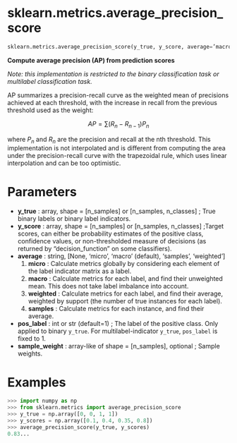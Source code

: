 # sklearn.metrics.average_precision_score

```python
sklearn.metrics.average_precision_score(y_true, y_score, average=’macro’, pos_label=1, sample_weight=None)
```

**Compute average precision (AP) from prediction scores**

*Note: this implementation is restricted to the binary classification task or multilabel classification task.*

AP summarizes a precision-recall curve as the weighted mean of precisions achieved at each threshold, with the increase in recall from the previous threshold used as the weight:

$$AP = \sum (R_n - R_{n-1})P_n$$

where $P_n$ and $R_n$ are the precision and recall at the nth threshold. This implementation is not interpolated and is different from computing the area under the precision-recall curve with the trapezoidal rule, which uses linear interpolation and can be too optimistic.



# Parameters

- **y_true** : array, shape = [n_samples] or [n_samples, n_classes] ; True binary labels or binary label indicators.
- **y_score** : array, shape = [n_samples] or [n_samples, n_classes] ;Target scores, can either be probability estimates of the positive class, confidence values, or non-thresholded measure of decisions (as returned by “decision_function” on some classifiers).
- **average** : string, [None, ‘micro’, ‘macro’ (default), ‘samples’, ‘weighted’]
  1. **micro** : Calculate metrics globally by considering each element of the label indicator matrix as a label.
  2. **macro** : Calculate metrics for each label, and find their unweighted mean. This does not take label imbalance into account.
  3. **weighted** : Calculate metrics for each label, and find their average, weighted by support (the number of true instances for each label).
  4. **samples** : Calculate metrics for each instance, and find their average.
- **pos_label** : int or str (default=1) ; The label of the positive class. Only applied to binary `y_true`. For multilabel-indicator `y_true`, `pos_label` is fixed to 1.
- **sample_weight** : array-like of shape = [n_samples], optional ; Sample weights.



# Examples

```python
>>> import numpy as np
>>> from sklearn.metrics import average_precision_score
>>> y_true = np.array([0, 0, 1, 1])
>>> y_scores = np.array([0.1, 0.4, 0.35, 0.8])
>>> average_precision_score(y_true, y_scores)  
0.83...
```

